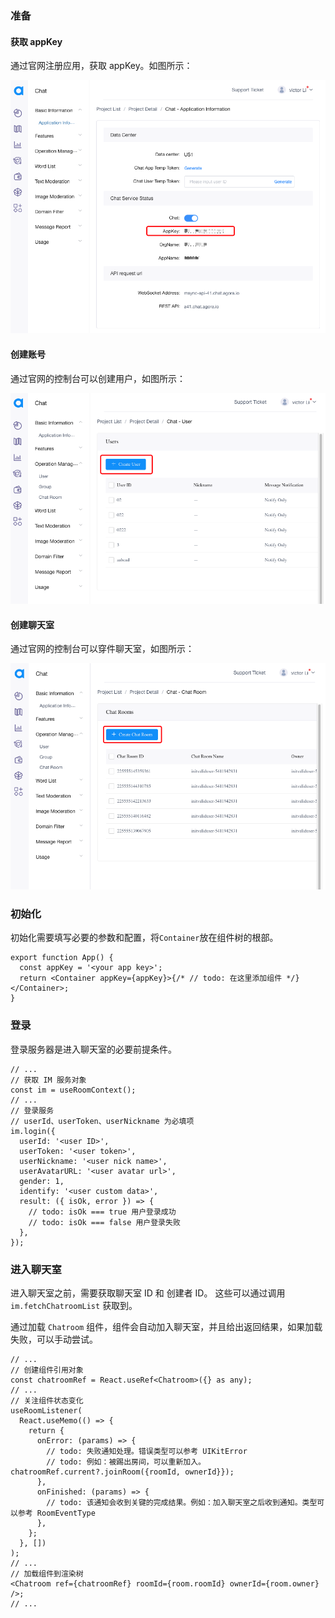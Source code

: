 ### 准备

#### 获取 appKey

通过官网注册应用，获取 appKey。如图所示：

![get_appkey](../get_appkey.png)

#### 创建账号

通过官网的控制台可以创建用户，如图所示：

![create_user](../create_user.png)

#### 创建聊天室

通过官网的控制台可以穿件聊天室，如图所示：

![create_room](../create_room.png)

### 初始化

初始化需要填写必要的参数和配置，将`Container`放在组件树的根部。

```tsx
export function App() {
  const appKey = '<your app key>';
  return <Container appKey={appKey}>{/* // todo: 在这里添加组件 */}</Container>;
}
```

### 登录

登录服务器是进入聊天室的必要前提条件。

```tsx
// ...
// 获取 IM 服务对象
const im = useRoomContext();
// ...
// 登录服务
// userId、userToken、userNickname 为必填项
im.login({
  userId: '<user ID>',
  userToken: '<user token>',
  userNickname: '<user nick name>',
  userAvatarURL: '<user avatar url>',
  gender: 1,
  identify: '<user custom data>',
  result: ({ isOk, error }) => {
    // todo: isOk === true 用户登录成功
    // todo: isOk === false 用户登录失败
  },
});
```

### 进入聊天室

进入聊天室之前，需要获取聊天室 ID 和 创建者 ID。 这些可以通过调用 `im.fetchChatroomList` 获取到。

通过加载 `Chatroom` 组件，组件会自动加入聊天室，并且给出返回结果，如果加载失败，可以手动尝试。

```tsx
// ...
// 创建组件引用对象
const chatroomRef = React.useRef<Chatroom>({} as any);
// ...
// 关注组件状态变化
useRoomListener(
  React.useMemo(() => {
    return {
      onError: (params) => {
        // todo: 失败通知处理。错误类型可以参考 UIKitError
        // todo: 例如：被踢出房间，可以重新加入。chatroomRef.current?.joinRoom({roomId, ownerId}});
      },
      onFinished: (params) => {
        // todo: 该通知会收到关键的完成结果。例如：加入聊天室之后收到通知。类型可以参考 RoomEventType
      },
    };
  }, [])
);
// ...
// 加载组件到渲染树
<Chatroom ref={chatroomRef} roomId={room.roomId} ownerId={room.owner} />;
// ...
```
